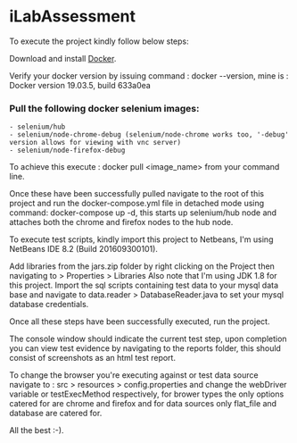 # iLabAssessment

To execute the project kindly follow below steps:

Download and install <a href="https://www.docker.com/products/docker-desktop">Docker</a>.

Verify your docker version by issuing command : docker --version, mine is : Docker version 19.03.5, build 633a0ea

### Pull the following docker selenium images:
	- selenium/hub
	- selenium/node-chrome-debug (selenium/node-chrome works too, '-debug' version allows for viewing with vnc server)
	- selenium/node-firefox-debug
To achieve this execute : docker pull <image_name> from your command line.

Once these have been successfully pulled navigate to the root of this project and run the docker-compose.yml file
in detached mode using command: docker-compose up -d, this starts up selenium/hub node and attaches both the chrome
and firefox nodes to the hub node.

To execute test scripts, kindly import this project to Netbeans,
I'm using NetBeans IDE 8.2 (Build 201609300101).
              
Add libraries from the jars.zip folder by right clicking on the Project then navigating to > Properties > Libraries
Also note that I'm using JDK 1.8 for this project.
Import the sql scripts containing test data to your mysql data base and navigate to data.reader > DatabaseReader.java to set your mysql database credentials.

Once all these steps have been successfully executed, run the project.

The console window should indicate the current test step, upon completion you can view test evidence by navigating to the reports folder, this should consist of screenshots as an html test report.

To change the browser you're executing against or test data source navigate to : src > resources > config.properties
and change the webDriver variable or testExecMethod respectively, for brower types the only options catered for are chrome and firefox and for data sources only flat_file and database are catered for.

All the best :-).
